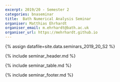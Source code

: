 ```yaml
---
excerpt: 2019/20 - Semester 2
categories: bnaseminar
title:  Bath Numerical Analysis Seminar
organiser: Matthias Ehrhardt
organiser_email: m.ehrhardt@bath.ac.uk
organiser_url: https://mehrhardt.github.io
---
```

{% assign datafile=site.data.seminars_2019_20_S2 %}

{% include seminar_header.md %}

{% include seminar_table.md %}

{% include seminar_footer.md %}    
